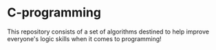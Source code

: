 # C-programming
This repository consists of a set of algorithms destined to help improve everyone's logic skills when it comes to programming!
